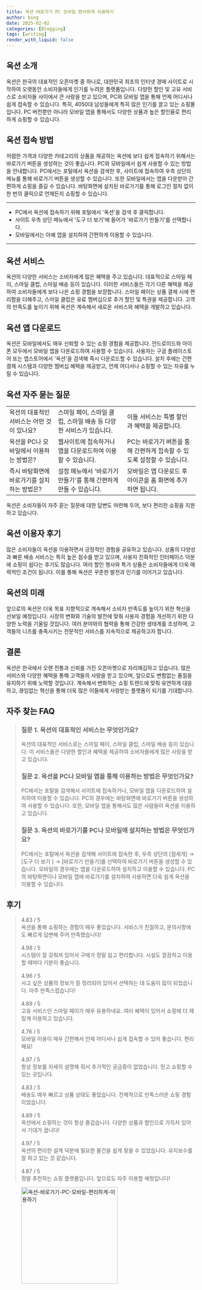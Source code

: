 ```yaml
---
title: 옥션 바로가기 PC 모바일 편리하게 이용하기
author: bing
date: 2025-02-02
categories: [Blogging]
tags: [writing]
render_with_liquid: false
---
```



<h2 id='옥션_소개'>옥션 소개</h2>

<p>옥션은 한국의 대표적인 오픈마켓 중 하나로, 대한민국 최초의 인터넷 경매 사이트로 시작하여 오랫동안 소비자들에게 인기를 누려온 플랫폼입니다. 다양한 할인 및 고유 서비스로 소비자들 사이에서 큰 사랑을 받고 있으며, PC와 모바일 앱을 통해 언제 어디서나 쉽게 접속할 수 있습니다. 특히, 4050대 남성들에게 특히 많은 인기를 끌고 있는 쇼핑몰입니다. PC 버전뿐만 아니라 모바일 앱을 통해서도 다양한 상품과 높은 할인율로 편리하게 쇼핑할 수 있습니다.</p>

<h2 id='옥션_접속_방법'>옥션 접속 방법</h2>

<p>저렴한 가격과 다양한 카테고리의 상품을 제공하는 옥션에 보다 쉽게 접속하기 위해서는 바로가기 버튼을 생성하는 것이 좋습니다. PC와 모바일에서 쉽게 사용할 수 있는 방법을 안내합니다. PC에서는 포털에서 옥션을 검색한 후, 사이트에 접속하여 우측 상단의 메뉴를 통해 바로가기 버튼을 생성할 수 있습니다. 또한 모바일에서는 앱을 다운받아 간편하게 쇼핑을 즐길 수 있습니다. 바탕화면에 설치된 바로가기를 통해 로그인 절차 없이 한 번의 클릭으로 언제든지 쇼핑할 수 있습니다.</p>

<hr />

<ul>
    <li>PC에서 옥션에 접속하기 위해 포털에서 '옥션'을 검색 후 클릭합니다.</li>
    <li>사이트 우측 상단 메뉴에서 '도구 더 보기'에 들어가 '바로가기 만들기'를 선택합니다.</li>
    <li>모바일에서는 아예 앱을 설치하여 간편하게 이용할 수 있습니다.</li>
</ul>

<hr />

<h2 id='옥션_서비스'>옥션 서비스</h2>

<p>옥션의 다양한 서비스는 소비자에게 많은 혜택을 주고 있습니다. 대표적으로 스마일 페이, 스마일 클럽, 스마일 배송 등이 있습니다. 이러한 서비스들은 각기 다른 혜택을 제공하여 소비자들에게 보다 나은 쇼핑 경험을 보장합니다. 스마일 페이는 상품 결제 시에 편리함을 더해주고, 스마일 클럽은 유료 멤버십으로 추가 할인 및 특권을 제공합니다. 고객의 만족도를 높이기 위해 옥션은 계속해서 새로운 서비스와 혜택을 개발하고 있습니다.</p>

<h2 id='옥션_앱_다운로드'>옥션 앱 다운로드</h2>

<p>옥션은 모바일에서도 매우 신뢰할 수 있는 쇼핑 경험을 제공합니다. 안드로이드와 아이폰 모두에서 모바일 앱을 다운로드하여 사용할 수 있습니다. 사용자는 구글 플레이스토어 또는 앱스토어에서 '옥션'을 검색해 즉시 다운로드할 수 있습니다. 설치 후에는 간편 결제 시스템과 다양한 멤버십 혜택을 제공받고, 언제 어디서나 쇼핑할 수 있는 자유를 누릴 수 있습니다.</p>

<h2 id='옥션_자주_묻는_질문'>옥션 자주 묻는 질문</h2>

<table>
    <tr>
        <td>옥션의 대표적인 서비스는 어떤 것이 있나요?</td>
        <td>스마일 페이, 스마일 클럽, 스마일 배송 등 다양한 서비스가 있습니다.</td>
        <td>이들 서비스는 특별 할인과 혜택을 제공합니다.</td>
    </tr>
    <tr>
        <td>옥션을 PC나 모바일에서 이용하는 방법은?</td>
        <td>웹사이트에 접속하거나 앱을 다운로드하여 이용할 수 있습니다.</td>
        <td>PC는 바로가기 버튼을 통해 간편하게 접속할 수 있도록 설정할 수 있습니다.</td>
    </tr>
    <tr>
        <td>즉시 바탕화면에 바로가기를 설치하는 방법은?</td>
        <td>설정 메뉴에서 '바로가기 만들기'를 통해 간편하게 만들 수 있습니다.</td>
        <td>모바일은 앱 다운로드 후 아이콘을 홈 화면에 추가하면 됩니다.</td>
    </tr>
</table>

<p>옥션은 소비자들이 자주 묻는 질문에 대한 답변도 마련해 두어, 보다 편리한 쇼핑을 지원하고 있습니다.</p>

<h2 id='옥션_이용자_후기'>옥션 이용자 후기</h2>

<p>많은 소비자들이 옥션을 이용하면서 긍정적인 경험을 공유하고 있습니다. 상품의 다양성과 빠른 배송 서비스는 특히 높은 점수를 받고 있으며, 사용자 친화적인 인터페이스 덕분에 쇼핑이 쉽다는 후기도 많습니다. 여러 할인 행사와 특가 상품은 소비자들에게 더욱 매력적인 조건이 됩니다. 이를 통해 옥션은 꾸준한 발전과 인기를 이어가고 있습니다.</p>

<h2 id='옥션의_미래'>옥션의 미래</h2>

<p>앞으로의 옥션은 더욱 목표 지향적으로 계속해서 소비자 만족도를 높이기 위한 혁신을 선보일 예정입니다. 시장의 변화와 기술의 발전에 맞춰 사용자 경험을 개선하기 위한 다양한 노력을 기울일 것입니다. 여러 분야와의 협력을 통해 건강한 생태계를 조성하며, 고객들의 니즈를 충족시키는 전문적인 서비스를 지속적으로 제공하고자 합니다.</p>

<h2 id='결론'>결론</h2>

<p>옥션은 한국에서 오랜 전통과 신뢰를 가진 오픈마켓으로 자리매김하고 있습니다. 많은 서비스와 다양한 혜택을 통해 고객들의 사랑을 받고 있으며, 앞으로도 변함없는 품질을 유지하기 위해 노력할 것입니다. 계속해서 변화하는 쇼핑 트렌드에 맞춰 유연하게 대응하고, 끊임없는 혁신을 통해 더욱 많은 이들에게 사랑받는 플랫폼이 되기를 기대합니다.</p>

<h2 id='자주_찾는_FAQ'>자주 찾는 FAQ</h2>
<div itemscope="" itemtype="https://schema.org/FAQPage">
<blockquote>
<div itemscope="" itemprop="mainEntity" itemtype="https://schema.org/Question">
<h3 itemprop="name">질문 1. 옥션의 대표적인 서비스는 무엇인가요?</h3>
<div itemscope="" itemprop="acceptedAnswer" itemtype="https://schema.org/Answer">
<span itemprop="text">
<p>옥션의 대표적인 서비스로는 스마일 페이, 스마일 클럽, 스마일 배송 등이 있습니다. 이 서비스들은 다양한 할인과 혜택을 제공하여 소비자들에게 많은 사랑을 받고 있습니다.</p>
</span>
</div>
</div>
<div itemscope="" itemprop="mainEntity" itemtype="https://schema.org/Question">
<h3 itemprop="name">질문 2. 옥션을 PC나 모바일 앱을 통해 이용하는 방법은 무엇인가요?</h3>
<div itemscope="" itemprop="acceptedAnswer" itemtype="https://schema.org/Answer">
<span itemprop="text">
<p>PC에서는 포탈을 검색해서 사이트에 접속하거나, 모바일 앱을 다운로드하여 설치하여 이용할 수 있습니다. PC의 경우에는 바탕화면에 바로가기 버튼을 생성하여 사용할 수 있습니다. 또한, 모바일 앱을 통해서도 많은 사람들이 옥션을 이용하고 있습니다.</p>
</span>
</div>
</div>
<div itemscope="" itemprop="mainEntity" itemtype="https://schema.org/Question">
<h3 itemprop="name">질문 3. 옥션의 바로가기를 PC나 모바일에 설치하는 방법은 무엇인가요?</h3>
<div itemscope="" itemprop="acceptedAnswer" itemtype="https://schema.org/Answer">
<span itemprop="text">
<p>PC에서는 포탈에서 옥션을 검색해 사이트에 접속한 후, 우측 상단의 [점세개] → [도구 더 보기 ] → [바로가기 만들기]를 선택하여 바로가기 버튼을 생성할 수 있습니다. 모바일의 경우에는 앱을 다운로드하여 설치하고 이용할 수 있습니다. PC의 바탕화면이나 모바일 앱에 바로가기를 설치하여 사용하면 더욱 쉽게 옥션을 이용할 수 있습니다.</p>
</span>
</div>
</div>
</blockquote>
</div>
<h2 id='후기'>후기</h2>
<div itemscope itemtype="https://schema.org/Product">
  <blockquote>
  <div itemprop="review" itemscope itemtype="https://schema.org/Review">
      <div itemprop="reviewRating" itemscope itemtype="https://schema.org/Rating"> <span itemprop="ratingValue">4.83</span> / <span itemprop="bestRating">5</span> </div>
      <span itemprop="reviewBody">옥션을 통해 쇼핑하는 경험이 매우 좋았습니다. 서비스가 친절하고, 문의사항에도 빠르게 답변해 주어 만족했습니다!</span>
  </div>
  <br>
  <div itemprop="review" itemscope itemtype="https://schema.org/Review">
      <div itemprop="reviewRating" itemscope itemtype="https://schema.org/Rating"> <span itemprop="ratingValue">4.98</span> / <span itemprop="bestRating">5</span> </div>
      <span itemprop="reviewBody">시스템이 잘 갖춰져 있어서 구매가 정말 쉽고 편리합니다. 시설도 깔끔하고 이용할 때마다 기분이 좋습니다.</span>
  </div>
  <br>
  <div itemprop="review" itemscope itemtype="https://schema.org/Review">
      <div itemprop="reviewRating" itemscope itemtype="https://schema.org/Rating"> <span itemprop="ratingValue">4.96</span> / <span itemprop="bestRating">5</span> </div>
      <span itemprop="reviewBody">사고 싶은 상품의 정보가 잘 정리되어 있어서 선택하는 데 도움이 많이 되었습니다. 아주 만족스럽습니다!</span>
  </div>
  <br>
  <div itemprop="review" itemscope itemtype="https://schema.org/Review">
      <div itemprop="reviewRating" itemscope itemtype="https://schema.org/Rating"> <span itemprop="ratingValue">4.89</span> / <span itemprop="bestRating">5</span> </div>
      <span itemprop="reviewBody">고유 서비스인 스마일 페이가 매우 유용하네요. 여러 혜택이 있어서 쇼핑에 더 재밌게 이용하고 있습니다.</span>
  </div>
  <br>
  <div itemprop="review" itemscope itemtype="https://schema.org/Review">
      <div itemprop="reviewRating" itemscope itemtype="https://schema.org/Rating"> <span itemprop="ratingValue">4.76</span> / <span itemprop="bestRating">5</span> </div>
      <span itemprop="reviewBody">모바일 이용이 매우 간편해서 언제 어디서나 쉽게 접속할 수 있어 좋습니다. 편리해요!</span>
  </div>
  <br>
  <div itemprop="review" itemscope itemtype="https://schema.org/Review">
      <div itemprop="reviewRating" itemscope itemtype="https://schema.org/Rating"> <span itemprop="ratingValue">4.97</span> / <span itemprop="bestRating">5</span> </div>
      <span itemprop="reviewBody">항상 정보를 자세히 설명해 줘서 추가적인 궁금증이 없었습니다. 믿고 쇼핑할 수 있는 곳입니다.</span>
  </div>
  <br>
  <div itemprop="review" itemscope itemtype="https://schema.org/Review">
      <div itemprop="reviewRating" itemscope itemtype="https://schema.org/Rating"> <span itemprop="ratingValue">4.83</span> / <span itemprop="bestRating">5</span> </div>
      <span itemprop="reviewBody">배송도 매우 빠르고 상품 상태도 좋았습니다. 전체적으로 만족스러운 쇼핑 경험이었습니다.</span>
  </div>
  <br>
  <div itemprop="review" itemscope itemtype="https://schema.org/Review">
      <div itemprop="reviewRating" itemscope itemtype="https://schema.org/Rating"> <span itemprop="ratingValue">4.89</span> / <span itemprop="bestRating">5</span> </div>
      <span itemprop="reviewBody">옥션에서 쇼핑하는 것이 항상 즐겁습니다. 다양한 상품과 할인으로 가득차 있어서 기대가 큽니다!</span>
  </div>
  <br>
  <div itemprop="review" itemscope itemtype="https://schema.org/Review">
      <div itemprop="reviewRating" itemscope itemtype="https://schema.org/Rating"> <span itemprop="ratingValue">4.97</span> / <span itemprop="bestRating">5</span> </div>
      <span itemprop="reviewBody">옥션의 편리한 설계 덕분에 필요한 물건을 쉽게 찾을 수 있었습니다. 유지보수를 잘 하고 있는 것 같습니다.</span>
  </div>
  <br>
  <div itemprop="review" itemscope itemtype="https://schema.org/Review">
      <div itemprop="reviewRating" itemscope itemtype="https://schema.org/Rating"> <span itemprop="ratingValue">4.87</span> / <span itemprop="bestRating">5</span> </div>
      <span itemprop="reviewBody">정말 추천하는 쇼핑 플랫폼입니다. 앞으로도 자주 이용할 예정입니다!</span>
  </div>
  </blockquote>
</div>
<figure class="image"><img src="https://purplelist.github.io/assets/img/thumbnail/옥션-바로가기-PC-모바일-편리하게-이용하기.webp" alt="옥션-바로가기-PC-모바일-편리하게-이용하기" width="256" height="256"></figure>